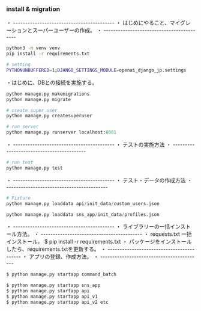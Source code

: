 ### install & migration
・ ------------------------------------------
・ はじめにやること、マイグレーションとスーパーユーザーの作成。
・ ------------------------------------------
```bash
python3 -m venv venv
pip install -r requirements.txt
```
```bash
# setting
PYTHONUNBUFFERED=1;DJANGO_SETTINGS_MODULE=openai_django_jp.settings
```
・はじめに、DBとの接続を実施する。
```python
python manage.py makemigrations
python manage.py migrate

# create super user
python manage.py createsuperuser

# run server
python manage.py runserver localhost:8001
```
・ ------------------------------------------
・ テストの実施方法
・ ------------------------------------------
```python
# run test
python manage.py test
```
・ ------------------------------------------
・ テスト・データの作成方法
・ ------------------------------------------
```python
# Fixture
python manage.py loaddata api/init_data/custom_users.json

python manage.py loaddata sns_app/init_data/profiles.json
```
・ ------------------------------------------
・ ライブラリーの一括インストール方法。
・ ------------------------------------------
・ requests.txt 一括インストール。
$ pip install -r requirements.txt
・ パッケージをインストールしたら、requirements.txtを更新する。
・ ------------------------------------------
・ アプリの登録、作成方法。
・ ------------------------------------------
```python
$ python manage.py startapp command_batch

$ python manage.py startapp sns_app
$ python manage.py startapp api
$ python manage.py startapp api_v1
$ python manage.py startapp api_v2 etc
```
